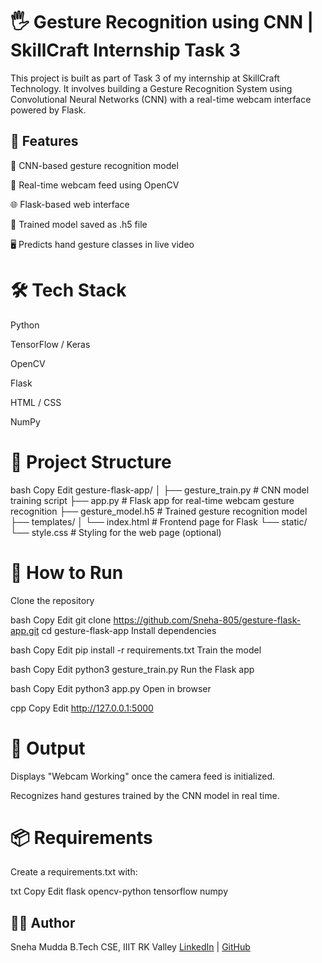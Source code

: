 # 🖐️ Gesture Recognition using CNN | SkillCraft Internship Task 3
This project is built as part of Task 3 of my internship at SkillCraft Technology. It involves building a Gesture Recognition System using Convolutional Neural Networks (CNN) with a real-time webcam interface powered by Flask.

## 📌 Features
🧠 CNN-based gesture recognition model

🎥 Real-time webcam feed using OpenCV

🌐 Flask-based web interface

💾 Trained model saved as .h5 file

🖥️ Predicts hand gesture classes in live video

# 🛠️ Tech Stack
Python

TensorFlow / Keras

OpenCV

Flask

HTML / CSS

NumPy

# 📂 Project Structure
bash
Copy
Edit
gesture-flask-app/
│
├── gesture_train.py         # CNN model training script
├── app.py                   # Flask app for real-time webcam gesture recognition
├── gesture_model.h5         # Trained gesture recognition model
├── templates/
│   └── index.html           # Frontend page for Flask
└── static/
    └── style.css            # Styling for the web page (optional)
# 🧪 How to Run
Clone the repository

bash
Copy
Edit
git clone https://github.com/Sneha-805/gesture-flask-app.git
cd gesture-flask-app
Install dependencies

bash
Copy
Edit
pip install -r requirements.txt
Train the model

bash
Copy
Edit
python3 gesture_train.py
Run the Flask app

bash
Copy
Edit
python3 app.py
Open in browser

cpp
Copy
Edit
http://127.0.0.1:5000
# 🚀 Output
Displays "Webcam Working" once the camera feed is initialized.

Recognizes hand gestures trained by the CNN model in real time.

# 📦 Requirements
Create a requirements.txt with:

txt
Copy
Edit
flask
opencv-python
tensorflow
numpy

## 👩‍💻 Author
Sneha Mudda
B.Tech CSE, IIIT RK Valley
[LinkedIn](https://www.linkedin.com/in/sneha-mudda-b57819282/) | [GitHub](https://github.com/Sneha-805/)

